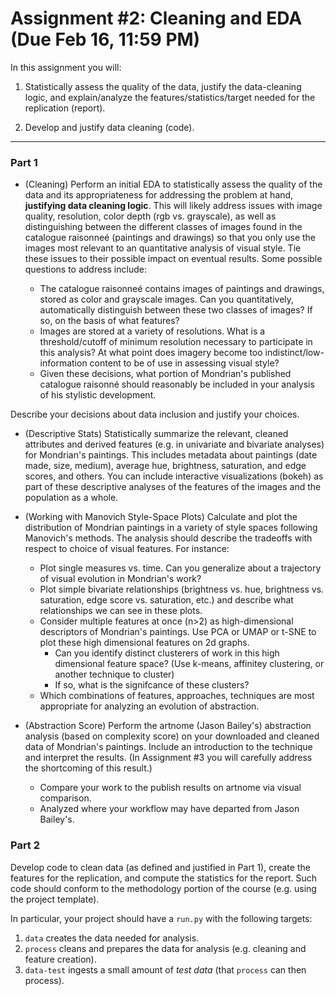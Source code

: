 Assignment #2: Cleaning and EDA (Due Feb 16, 11:59 PM)
===============================

In this assignment you will:

1.  Statistically assess the quality of the data, justify the
    data-cleaning logic, and explain/analyze the
    features/statistics/target needed for the replication (report).
    
2.  Develop and justify data cleaning (code).

* * * * *

### Part 1

* (Cleaning) Perform an initial EDA to statistically assess the quality of the data
and its appropriateness for addressing the problem at hand, **justifying
data cleaning logic**. This will likely address issues with image quality, resolution, 
color depth (rgb vs. grayscale), as well as distinguishing between the different
classes of images found in the catalogue raisonneé (paintings and drawings) so that
you only use the images most relevant to an quantitative analysis of visual style.
Tie these issues to their possible impact on eventual results. Some possible 
questions to address include: 

	- The catalogue raisonneé contains images of paintings and drawings, stored as
	color and grayscale images. Can you quantitatively, automatically distinguish
	between these two classes of images? If so, on the basis of what features?
	- Images are stored at a variety of resolutions. What is a threshold/cutoff of
	minimum resolution necessary to participate in this analysis? At what point 
	does imagery become too indistinct/low-information content to be of use in 
	assessing visual style?
	- Given these decisions, what portion of Mondrian's published catalogue 
	raisonné should reasonably be included in your analysis of his stylistic
	development.

Describe your decisions about data inclusion and justify your choices.

* (Descriptive Stats) Statistically summarize the relevant, cleaned attributes and 
derived features (e.g. in univariate and bivariate analyses) for Mondrian's 
paintings. This includes metadata about paintings (date made, size, medium),
average hue, brightness, saturation, and edge scores, and others. You can include
interactive visualizations (bokeh) as part of these descriptive analyses of the 
features of the images and the population as a whole.      

* (Working with Manovich Style-Space Plots) Calculate and plot the distribution of
Mondrian paintings in a variety of style spaces following Manovich's methods. 
The analysis should describe the tradeoffs with respect to choice of visual features. 
For instance:
    - Plot single measures vs. time. Can you generalize about a trajectory of visual 
    evolution in Mondrian's work?
    - Plot simple bivariate relationships (brightness vs. hue, brightness vs. saturation,
    edge score vs. saturation, etc.) and describe what relationships we can see in these
    plots. 
    - Consider multiple features at once (n>2) as high-dimensional descriptors of
    Mondrian's paintings. Use PCA or UMAP or t-SNE to plot these high dimensional features
    on 2d graphs.
        - Can you identify distinct clusterers of work in this high dimensional feature
       space? (Use k-means, affinitey clustering, or another technique to cluster)
       - If so, what is the signifcance of these clusters?
    - Which combinations of features, approaches, techniques are most appropriate for
    analyzing an evolution of abstraction.

* (Abstraction Score) Perform the artnome (Jason Bailey's) abstraction analysis
  (based on complexity score) on your downloaded and cleaned data of Mondrian's
  paintings. Include an introduction to the technique and interpret the results.
  (In Assignment #3 you will carefully address the shortcoming of this result.)
  	- Compare your work to the publish results on artnome via visual comparison.
	- Analyzed where your workflow may have departed from Jason Bailey's.

### Part 2

Develop code to clean data (as defined and justified in Part 1),
create the features for the replication, and compute the statistics
for the report. Such code should conform to the methodology portion
of the course (e.g. using the project template).

In particular, your project should have a `run.py` with the following
targets:
1. `data` creates the data needed for analysis.
2. `process` cleans and prepares the data for analysis (e.g. cleaning
   and feature creation).
3. `data-test` ingests a small amount of *test data* (that `process`
   can then process).

